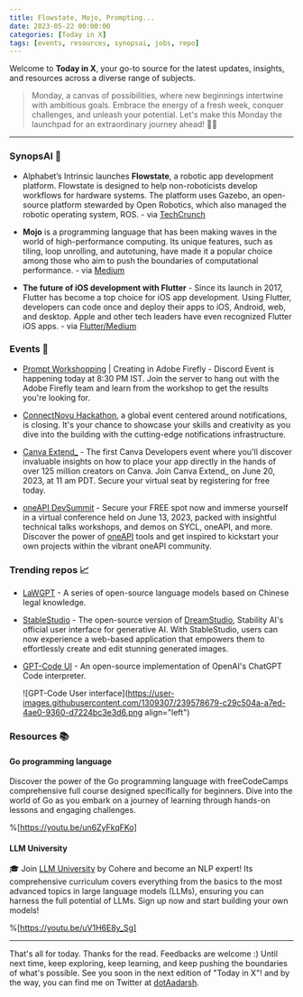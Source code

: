 ```yaml
---
title: Flowstate, Mojo, Prompting...
date: 2023-05-22 00:00:00
categories: [Today in X]
tags: [events, resources, synopsai, jobs, repo]
---
```


Welcome to **Today in X**, your go-to source for the latest updates, insights, and resources across a diverse range of subjects.

> Monday, a canvas of possibilities, where new beginnings intertwine with ambitious goals. Embrace the energy of a fresh week, conquer challenges, and unleash your potential. Let's make this Monday the launchpad for an extraordinary journey ahead! 💪✨

---

### SynopsAI 🤖

* Alphabet’s Intrinsic launches **Flowstate**, a robotic app development platform. Flowstate is designed to help non-roboticists develop workflows for hardware systems. The platform uses Gazebo, an open-source platform stewarded by Open Robotics, which also managed the robotic operating system, ROS. - via [TechCrunch](https://tcrn.ch/3Wlzljb)
    
* **Mojo** is a programming language that has been making waves in the world of high-performance computing. Its unique features, such as tiling, loop unrolling, and autotuning, have made it a popular choice among those who aim to push the boundaries of computational performance. - via [Medium](https://betterprogramming.pub/exploring-mojo-the-emerging-high-performance-language-with-impressive-speeds-but-not-without-acdbbbed09f2)
    
* **The future of iOS development with Flutter** - Since its launch in 2017, Flutter has become a top choice for iOS app development. Using Flutter, developers can code once and deploy their apps to iOS, Android, web, and desktop. Apple and other tech leaders have even recognized Flutter iOS apps. - via [Flutter/Medium](https://medium.com/flutter/the-future-of-ios-development-with-flutter-833aa9779fac)
    

### Events 📢

* [Prompt Workshopping](https://discord.gg/e7MddpkK?event=1108780794228506706) | Creating in Adobe Firefly - Discord Event is happening today at 8:30 PM IST. Join the server to hang out with the Adobe Firefly team and learn from the workshop to get the results you're looking for.
    
* [ConnectNovu Hackathon](https://connect.novu.co/), a global event centered around notifications, is closing. It's your chance to showcase your skills and creativity as you dive into the building with the cutting-edge notifications infrastructure.
    
* [Canva Extend\_](https://www.canva.com/canva-extend/) - The first Canva Developers event where you'll discover invaluable insights on how to place your app directly in the hands of over 125 million creators on Canva. Join Canva Extend\_ on June 20, 2023, at 11 am PDT. Secure your virtual seat by registering for free today.
    
* [oneAPI DevSummit](https://software.seek.intel.com/oneapi-devsummit-2023) - Secure your FREE spot now and immerse yourself in a virtual conference held on June 13, 2023, packed with insightful technical talks workshops, and demos on SYCL, oneAPI, and more. Discover the power of [oneAPI](https://www.intel.com/content/www/us/en/developer/tools/oneapi/overview.html) tools and get inspired to kickstart your own projects within the vibrant oneAPI community.
    

### Trending repos 📈

* [LaWGPT](https://github.com/pengxiao-song/LaWGPT) - A series of open-source language models based on Chinese legal knowledge.
    
* [StableStudio](https://github.com/Stability-AI/StableStudio) - The open-source version of [DreamStudio](https://dreamstudio.ai/), Stability AI's official user interface for generative AI. With StableStudio, users can now experience a web-based application that empowers them to effortlessly create and edit stunning generated images.
    
* [GPT-Code UI](https://github.com/ricklamers/gpt-code-ui) - An open-source implementation of OpenAI's ChatGPT Code interpreter.
    
    ![GPT-Code User interface](https://user-images.githubusercontent.com/1309307/239578679-c29c504a-a7ed-4ae0-9360-d7224bc3e3d6.png align="left")
    

### Resources 📚

#### **Go programming language**

Discover the power of the Go programming language with freeCodeCamps comprehensive full course designed specifically for beginners. Dive into the world of Go as you embark on a journey of learning through hands-on lessons and engaging challenges.

%[https://youtu.be/un6ZyFkqFKo] 

#### LLM University

🎓 Join [LLM University](https://docs.cohere.com/docs/llmu) by Cohere and become an NLP expert! Its comprehensive curriculum covers everything from the basics to the most advanced topics in large language models (LLMs), ensuring you can harness the full potential of LLMs. Sign up now and start building your own models!

%[https://youtu.be/uV1H6E8y_Sg] 

---

That's all for today. Thanks for the read. Feedbacks are welcome :) Until next time, keep exploring, keep learning, and keep pushing the boundaries of what's possible. See you soon in the next edition of "Today in X"! and by the way, you can find me on Twitter at [dotAadarsh](https://twitter.com/DotAadarsh).